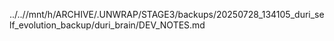 ../..//mnt/h/ARCHIVE/.UNWRAP/STAGE3/backups/20250728_134105_duri_self_evolution_backup/duri_brain/DEV_NOTES.md
